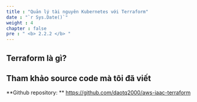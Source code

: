 ```yaml
---
title : "Quản lý tài nguyên Kubernetes với Terraform"
date : "`r Sys.Date()`"
weight : 4
chapter : false
pre : " <b> 2.2.2 </b> "
---
```

## Terraform là gì?

## Tham khảo source code mà tôi đã viết
**Github repository: ** https://github.com/daotq2000/aws-iaac-terraform 